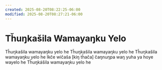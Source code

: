 ```yaml
---
created: 2025-08-20T08:22:25-06:00
modified: 2025-08-20T08:27:21-06:00
---
```


# Tȟuŋkašila Wamayaŋku Yelo

Tȟuŋkašila wamayaŋku yelo he 
Tȟuŋkašila wamayaŋku yelo he 
Tȟuŋkašila wamayaŋku yelo he 
Ikče wičaša [kiŋ tȟača] čaŋnuŋpa waŋ yuha ya hoye wayelo he
Tȟuŋkášila wamayaŋku yelo he
